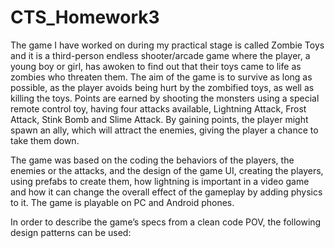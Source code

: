 # CTS_Homework3

The game I have worked on during my practical stage is called Zombie Toys and it is a third-person endless shooter/arcade game where the player, a young boy or girl, has awoken to find out that their toys came to life as zombies who threaten them. The aim of the game is to survive as long as possible, as the player avoids being hurt by the zombified toys, as well as killing the toys. Points are earned by shooting the monsters using a special remote control toy, having four attacks available, Lightning Attack, Frost Attack, Stink Bomb and Slime Attack. By gaining points, the player might spawn an ally, which will attract the enemies, giving the player a chance to take them down.

The game was based on the coding the behaviors of the players, the enemies or the attacks, and the design of the game UI, creating the players, using prefabs to create them, how lightning is important in a video game and how it can change the overall effect of the gameplay by adding physics to it. The game is playable on PC and Android phones.

In order to describe the game’s specs from a clean code POV, the following design patterns can be used:
